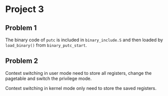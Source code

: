 # Project 3
## Problem 1
The binary code of `putc` is included in `binary_include.S` and then loaded by `load_binary()` from `binary_putc_start`.
## Problem 2
Context switching in user mode need to store all registers, change the pagetable and switch the privilege mode.

Context switching in kernel mode only need to store the saved registers.